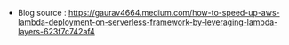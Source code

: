 * Blog source : https://gaurav4664.medium.com/how-to-speed-up-aws-lambda-deployment-on-serverless-framework-by-leveraging-lambda-layers-623f7c742af4
